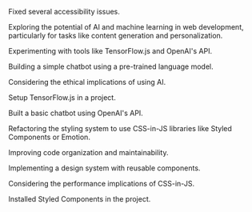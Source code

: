 Fixed several accessibility issues.

Exploring the potential of AI and machine learning in web development, particularly for tasks like content generation and personalization.

Experimenting with tools like TensorFlow.js and OpenAI's API.

Building a simple chatbot using a pre-trained language model.

Considering the ethical implications of using AI.

Setup TensorFlow.js in a project.

Built a basic chatbot using OpenAI's API.

Refactoring the styling system to use CSS-in-JS libraries like Styled Components or Emotion.

Improving code organization and maintainability.

Implementing a design system with reusable components.

Considering the performance implications of CSS-in-JS.

Installed Styled Components in the project.